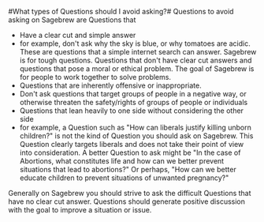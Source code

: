 #What types of Questions should I avoid asking?#
Questions to avoid asking on Sagebrew are Questions that
- Have a clear cut and simple answer
 - for example, don't ask why the sky is blue, or
 why tomatoes are acidic. These are questions that a simple
 internet search can answer. Sagebrew is for tough questions. Questions
 that don't have clear cut answers and questions that
 pose a moral or ethical problem. The goal of Sagebrew is for
 people to work together to solve problems.
- Questions that are inherently offensive or inappropriate.
 - Don't ask questions that target groups of people in a
 negative way, or otherwise threaten the safety/rights of
 groups of people or individuals
- Questions that lean heavily to one side without considering
the other side
 - for example, a Question such as "How can liberals justify
 killing unborn children?" is not the kind of Question
 you should ask on Sagebrew. This Question clearly targets
 liberals and does not take their point of view into consideration. A better
 Question to ask might be "In the case of Abortions, what constitutes
 life and how can we better prevent situations that lead to abortions?" Or
 perhaps, "How can we better educate children to prevent situations of unwanted
 pregnancy?"

 Generally on Sagebrew you should strive to ask the difficult Questions
 that have no clear cut answer. Questions should generate positive discussion
 with the goal to improve a situation or issue. 
